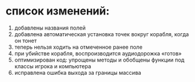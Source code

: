 # список изменений:
1) добавлены названия полей
2) добавлена автоматическая установка точек вокруг корабля, когда он тонет
3) теперь нельзя ходить на отмеченное ранее поле
4) при убийстве корабля, воспроизводится аудиодорожка «готов»
5) оптимизирован код: упрощены методы и обобщены функции под классы игрока и компьютера
6) исправлена ошибка выхода за границы массива
